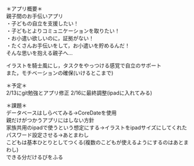＊アプリ概要＊  
親子間のお手伝いアプリ  
・子どもの自立を支援したい！  
・子どもとよりコミュニケーションを取りたい！  
・お小遣い欲しいのに，証拠がない！  
・たくさんお手伝いをして，お小遣いを貯めるんだ！  
そんな思いを抱える親子へ...

イラストを騎士風にし，タスクをやっつける感覚で自立のサポート  
また，モチベーションの確保(いけるとこまで)  


＊予定＊  
2/13にgit勉強とアプリ修正
2/16に最終調整(ipadに入れてみる)

＊課題＊  
データベースはしらべてみる->CoreDateを使用  
親だけがつかうアプリにはしない方針  
家族共用のipadで使うという想定にする->イラストをipadサイズにしてくれた  
パスワード設定させる->あとまわし  
こどもは基本ひとりとしてつくる(複数のこどもが使えるようにするのはあとまわし)  
できる分だけるびをふる  

